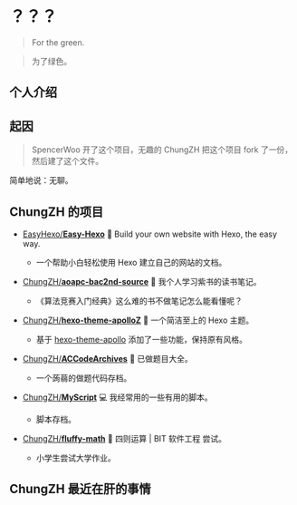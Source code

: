 # ？？？

> For the green.

> 为了绿色。

## 个人介绍

## 起因

> SpencerWoo 开了这个项目，无趣的 ChungZH 把这个项目 fork 了一份，然后建了这个文件。

简单地说：无聊。

## ChungZH 的项目

- [EasyHexo/**Easy-Hexo**](https://github.com/EasyHexo/Easy-Hexo) 🤘 Build your own website with Hexo, the easy way.
  - 一个帮助小白轻松使用 Hexo 建立自己的网站的文档。
- [ChungZH/**aoapc-bac2nd-source**](https://github.com/ChungZH/aoapc-bac2nd-source) 📘 我个人学习紫书的读书笔记。
  - 《算法竞赛入门经典》这么难的书不做笔记怎么能看懂呢？
- [ChungZH/**hexo-theme-apolloZ**](https://github.com/ChungZH/hexo-theme-apolloZ)  🌟 一个简洁至上的 Hexo 主题。

  - 基于 [hexo-theme-apollo](https://github.com/pinggod/hexo-theme-apollo/) 添加了一些功能，保持原有风格。
- [ChungZH/**ACCodeArchives**](https://github.com/ChungZH/ACCodeArchives) 📗 已做题目大全。

  - 一个蒟蒻的做题代码存档。
- [ChungZH/**MyScript**](https://github.com/ChungZH/MyScript) 💻 我经常用的一些有用的脚本。

  - 脚本存档。
- [ChungZH/**fluffy-math**](https://github.com/ChungZH/fluffy-math) 🔣 四则运算 | BIT 软件工程 尝试。
  - 小学生尝试大学作业。

## ChungZH 最近在肝的事情

